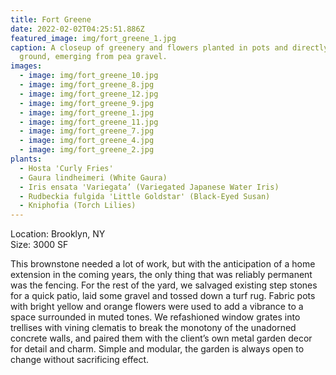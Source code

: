 ```yaml
---
title: Fort Greene
date: 2022-02-02T04:25:51.886Z
featured_image: img/fort_greene_1.jpg
caption: A closeup of greenery and flowers planted in pots and directly into the
  ground, emerging from pea gravel.
images:
  - image: img/fort_greene_10.jpg
  - image: img/fort_greene_8.jpg
  - image: img/fort_greene_12.jpg
  - image: img/fort_greene_9.jpg
  - image: img/fort_greene_1.jpg
  - image: img/fort_greene_11.jpg
  - image: img/fort_greene_7.jpg
  - image: img/fort_greene_4.jpg
  - image: img/fort_greene_2.jpg
plants:
  - Hosta 'Curly Fries'
  - Gaura lindheimeri (White Gaura)
  - Iris ensata 'Variegata’ (Variegated Japanese Water Iris)
  - Rudbeckia fulgida 'Little Goldstar' (Black-Eyed Susan)
  - Kniphofia (Torch Lilies)
---
```

Location: Brooklyn, NY\
Size: 3000 SF

This brownstone needed a lot of work, but with the anticipation of a home extension in the coming years, the only thing that was reliably permanent was the fencing. For the rest of the yard, we salvaged existing step stones for a quick patio, laid some gravel and tossed down a turf rug. Fabric pots with bright yellow and orange flowers were used to add a vibrance to a space surrounded in muted tones. We refashioned window grates into trellises with vining clematis to break the monotony of the unadorned concrete walls, and paired them with the client’s own metal garden decor for detail and charm. Simple and modular, the garden is always open to change without sacrificing effect.